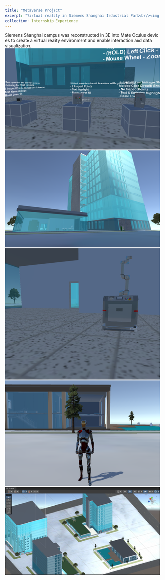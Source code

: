 ```yaml
---
title: "Metaverse Project"
excerpt: "Virtual reality in Siemens Shanghai Industrial Park<br/><img src='/images/metaverse5.png'>"
collection: Internship Experience
---
```


Siemens Shanghai campus was reconstructed in 3D into Mate Oculus devic es to create a virtual reality environment and enable interaction and data visualization.
<br/><img src='/images/metaverse1.png'><br/><img src='/images/metaverse2.png'><br/><img src='/images/metaverse3.png'><br/><img src='/images/metaverse4.png'><br/><img src='/images/metaverse5.png'>
